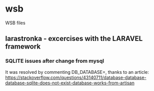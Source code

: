 # wsb
WSB files

## larastronka - excercises with the LARAVEL framework

### SQLITE issues after change from mysql
It was resolved by commenting DB_DATABASE=, thanks to an article: 
https://stackoverflow.com/questions/43140711/database-database-database-sqlite-does-not-exist-database-works-from-artisan
